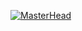 

[![MasterHead](https://github.com/jcollinc/jcollinc/assets/92186183/f46188d3-79ca-453a-95dc-75f44fb8e10b)](https://github.com/jcollinc)

<!--
**jcollinc/jcollinc** is a ✨ _special_ ✨ repository because its `README.md` (this file) appears on your GitHub profile.

Here are some ideas to get you started:

🔭 I’m currently working on ...
🌱 I’m currently learning ...
👯 I’m looking to collaborate on ...
🤔 I’m looking for help with ...
💬 Ask me about ...
📫 How to reach me: ...
😄 Pronouns: ...
⚡ Fun fact: ...
-->
<h3 align="center" style="padding: 2000px;">
  I'm a JavaScript and React enthusiast with experience in a range of technologies, and a dedication to learning new things and improving daily. I'm always enthusiastic about collaborating on projects and exploring new ideas. Feel free to reach out if you're interested in working together, discussing tech generally, or just to say 👋.
</h3>
<br><br>
<p align="center"> 
  <a href="https://developer.mozilla.org/en-US/docs/Web/JavaScript" target="_blank"> 
    <img src="https://github.com/devicons/devicon/blob/master/icons/javascript/javascript-plain.svg" alt="javascript" width="60" height="60"/> 
  </a>
  <a href="https://reactjs.org/" target="_blank"> 
    <img src="https://github.com/devicons/devicon/blob/master/icons/react/react-original.svg" alt="react" width="60" height="60"/> 
  </a>
  <a href="https://www.w3schools.com/css/" target="_blank"> 
    <img src="https://github.com/devicons/devicon/blob/master/icons/css3/css3-plain-wordmark.svg" alt="css3" width="60" height="60"/> 
  </a>
  <a href="https://aws.amazon.com/" target="_blank"> 
    <img src="https://github.com/devicons/devicon/blob/master/icons/amazonwebservices/amazonwebservices-plain-wordmark.svg" alt="aws" width="60" height="60"/> 
  </a>
  <a href="https://www.postgresql.org/" target="_blank"> 
    <img src="https://github.com/devicons/devicon/blob/master/icons/postgresql/postgresql-plain-wordmark.svg" alt="postgresql" width="60" height="60"/> 
  </a>
  <a href="https://www.ruby-lang.org/" target="_blank"> 
    <img src="https://github.com/devicons/devicon/blob/master/icons/ruby/ruby-plain-wordmark.svg" alt="ruby" width="60" height="60"/> 
  </a>
  <a href="https://rubyonrails.org/" target="_blank"> 
    <img src="https://github.com/devicons/devicon/blob/master/icons/rails/rails-plain-wordmark.svg" alt="rails" width="60" height="60"/> 
  </a>
  <a href="https://graphql.org/" target="_blank"> 
    <img src="https://github.com/devicons/devicon/blob/master/icons/graphql/graphql-plain-wordmark.svg" alt="graphql" width="60" height="60"/> 
  </a>
  <a href="https://git-scm.com/" target="_blank"> 
    <img src="https://github.com/devicons/devicon/blob/master/icons/git/git-plain-wordmark.svg" alt="git" width="60" height="60"/> 
  </a>
  <a href="https://github.com/" target="_blank"> 
    <img src="https://github.com/jcollinc/jcollinc/assets/92186183/623b4d5f-3c2c-467f-9307-31dbe5edcf15" alt="github" width="60" height="60"/> 
  </a>
</p>
<br><br>
<div align="center" style="display: flex; flex-direction: row; justify-content: center; align-items: center;">
  <a href="https://git.io/streak-stats">
    <img height="180" align="center" src="http://github-readme-streak-stats.herokuapp.com?user=jcollinc&theme=codeSTACKr&hide_border=true" />
  </a>
  <a href="https://github.com/anuraghazra/convoychat">
    <img height="180" align="center" src="https://github-readme-stats.vercel.app/api/top-langs?username=jcollinc&theme=codeSTACKr&layout=compact&card_width=350" />
  </a>
</div>





